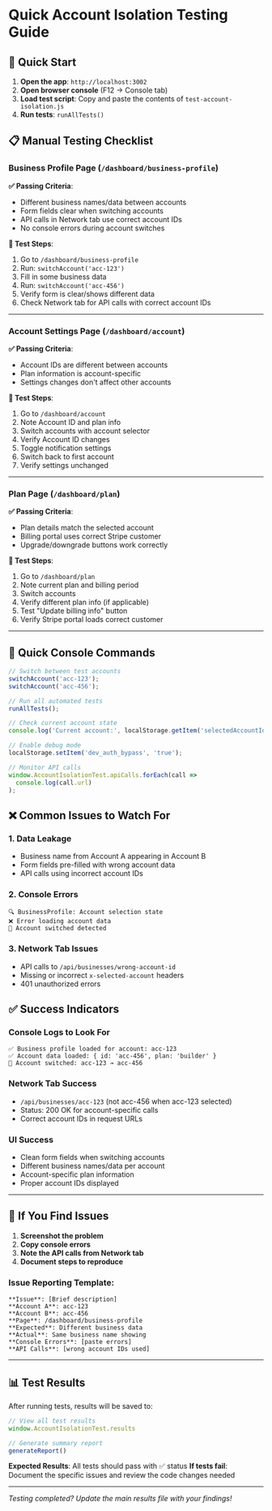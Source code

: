 # Quick Account Isolation Testing Guide

## 🚀 Quick Start

1. **Open the app**: `http://localhost:3002`
2. **Open browser console** (F12 → Console tab)
3. **Load test script**: Copy and paste the contents of `test-account-isolation.js`
4. **Run tests**: `runAllTests()`

## 📋 Manual Testing Checklist

### Business Profile Page (`/dashboard/business-profile`)

**✅ Passing Criteria**:
- Different business names/data between accounts
- Form fields clear when switching accounts
- API calls in Network tab use correct account IDs
- No console errors during account switches

**🔬 Test Steps**:
1. Go to `/dashboard/business-profile`
2. Run: `switchAccount('acc-123')`
3. Fill in some business data
4. Run: `switchAccount('acc-456')`
5. Verify form is clear/shows different data
6. Check Network tab for API calls with correct account IDs

---

### Account Settings Page (`/dashboard/account`)

**✅ Passing Criteria**:
- Account IDs are different between accounts
- Plan information is account-specific
- Settings changes don't affect other accounts

**🔬 Test Steps**:
1. Go to `/dashboard/account`
2. Note Account ID and plan info
3. Switch accounts with account selector
4. Verify Account ID changes
5. Toggle notification settings
6. Switch back to first account
7. Verify settings unchanged

---

### Plan Page (`/dashboard/plan`)

**✅ Passing Criteria**:
- Plan details match the selected account
- Billing portal uses correct Stripe customer
- Upgrade/downgrade buttons work correctly

**🔬 Test Steps**:
1. Go to `/dashboard/plan`
2. Note current plan and billing period
3. Switch accounts
4. Verify different plan info (if applicable)
5. Test "Update billing info" button
6. Verify Stripe portal loads correct customer

---

## 🔧 Quick Console Commands

```javascript
// Switch between test accounts
switchAccount('acc-123');
switchAccount('acc-456');

// Run all automated tests
runAllTests();

// Check current account state
console.log('Current account:', localStorage.getItem('selectedAccountId'));

// Enable debug mode
localStorage.setItem('dev_auth_bypass', 'true');

// Monitor API calls
window.AccountIsolationTest.apiCalls.forEach(call => 
  console.log(call.url)
);
```

## ❌ Common Issues to Watch For

### 1. Data Leakage
- Business name from Account A appearing in Account B
- Form fields pre-filled with wrong account data
- API calls using incorrect account IDs

### 2. Console Errors
```
🔍 BusinessProfile: Account selection state
❌ Error loading account data
🔄 Account switched detected
```

### 3. Network Tab Issues
- API calls to `/api/businesses/wrong-account-id`
- Missing or incorrect `x-selected-account` headers
- 401 unauthorized errors

## ✅ Success Indicators

### Console Logs to Look For
```
✅ Business profile loaded for account: acc-123
✅ Account data loaded: { id: 'acc-456', plan: 'builder' }
🔄 Account switched: acc-123 → acc-456
```

### Network Tab Success
- `/api/businesses/acc-123` (not acc-456 when acc-123 selected)
- Status: 200 OK for account-specific calls
- Correct account IDs in request URLs

### UI Success
- Clean form fields when switching accounts
- Different business names/data per account
- Account-specific plan information
- Proper account IDs displayed

---

## 🐛 If You Find Issues

1. **Screenshot the problem**
2. **Copy console errors**
3. **Note the API calls from Network tab**
4. **Document steps to reproduce**

### Issue Reporting Template:
```
**Issue**: [Brief description]
**Account A**: acc-123
**Account B**: acc-456
**Page**: /dashboard/business-profile
**Expected**: Different business data
**Actual**: Same business name showing
**Console Errors**: [paste errors]
**API Calls**: [wrong account IDs used]
```

---

## 📊 Test Results

After running tests, results will be saved to:
```javascript
// View all test results
window.AccountIsolationTest.results

// Generate summary report  
generateReport()
```

**Expected Results**: All tests should pass with ✅ status
**If tests fail**: Document the specific issues and review the code changes needed

---

*Testing completed? Update the main results file with your findings!*